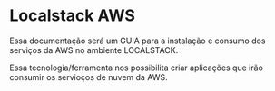# Localstack AWS

Essa documentação será um GUIA para a instalação e consumo dos serviços da AWS no ambiente LOCALSTACK.

Essa tecnologia/ferramenta nos possibilita criar aplicações que irão consumir os servioços de nuvem da AWS.
